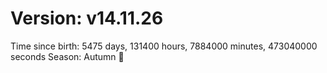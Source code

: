 # Version: v14.11.26
Time since birth: 5475 days, 131400 hours, 7884000 minutes, 473040000 seconds
Season: Autumn 🍁

